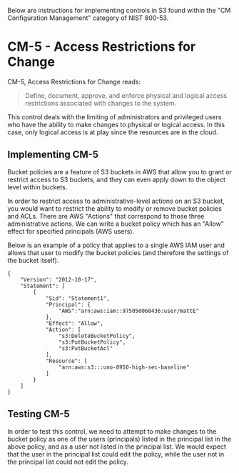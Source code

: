 Below are instructions for implementing controls in S3 found within the "CM Configuration Management" category of NIST 800-53.

# CM-5 - Access Restrictions for Change
CM-5, Access Restrictions for Change reads: 
> Define, document, approve, and enforce physical and logical access restrictions associated with changes to the system.

This control deals with the limiting of administrators and privileged users who have the ability to make changes to physical or logical access. In this case, only logical access is at play since the resources are in the cloud.

## Implementing CM-5
Bucket policies are a feature of S3 buckets in AWS that allow you to grant or restrict access to S3 buckets, and they can even apply down to the object level within buckets. 

In order to restrict access to administrative-level actions on an S3 bucket, you would want to restrict the ability to modify or remove bucket policies and ACLs. There are AWS "Actions" that correspond to those three administrative actions. We can write a bucket policy which has an "Allow" effect for specified principals (AWS users). 

Below is an example of a policy that applies to a single AWS IAM user and allows that user to modify the bucket policies (and therefore the settings of the bucket itself). 

```
{
	"Version": "2012-10-17",
	"Statement": [
		{
			"Sid": "Statement1",
			"Principal": {
			    "AWS":"arn:aws:iam::975050068436:user/mattE"
			},
			"Effect": "Allow",
			"Action": [
				"s3:DeleteBucketPolicy",
				"s3:PutBucketPolicy",
				"s3:PutBucketAcl"
			],
			"Resource": [
				"arn:aws:s3:::uno-8950-high-sec-baseline"
			]
		}
	]
}
```

## Testing CM-5
In order to test this control, we need to attempt to make changes to the bucket policy as one of the users (principals) listed in the principal list in the above policy, and as a user not listed in the principal list. We would expect that the user in the principal list could edit the policy, while the user not in the principal list could not edit the policy. 
